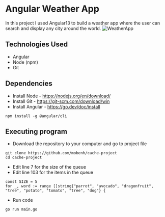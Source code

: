 # Angular Weather App
In this project I used Angular13 to build a weather app where the user can search and display any city around the world. 
![WeatherApp](https://user-images.githubusercontent.com/30685241/175099765-1a0d5444-7010-4829-bb2f-1d13d4d7444b.png)

## Technologies Used
* Angular
* Node (npm)
* Git


## Dependencies
* Install Node - https://nodejs.org/en/download/
* Install Git - https://git-scm.com/download/win
* Install Angular - https://go.dev/doc/install
```
npm install -g @angular/cli
```

## Executing program
* Download the repository to your computer and go to project file
```
git clone https://github.com/mobenh/cache-project
cd cache-project
```
* Edit line 7 for the size of the queue
* Edit line 103 for the items in the queue
```
const SIZE = 5
for _, word := range []string{"parrot", "avocado", "dragonfruit", "tree", "potato", "tomato", "tree", "dog"} {
```
* Run code
```
go run main.go
```
